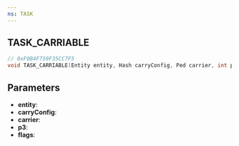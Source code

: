 ```yaml
---
ns: TASK
---
```

## TASK_CARRIABLE

```c
// 0xF0B4F759F35CC7F5
void TASK_CARRIABLE(Entity entity, Hash carryConfig, Ped carrier, int p3, int flags);
```

## Parameters
* **entity**:
* **carryConfig**:
* **carrier**:
* **p3**:
* **flags**:
